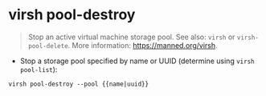 # virsh pool-destroy

> Stop an active virtual machine storage pool.
> See also: `virsh` or `virsh-pool-delete`.
> More information: <https://manned.org/virsh>.

- Stop a storage pool specified by name or UUID (determine using `virsh pool-list`):

`virsh pool-destroy --pool {{name|uuid}}`
